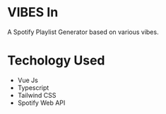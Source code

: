 # VIBES In

A Spotify Playlist Generator based on various vibes.

# Techology Used
- Vue Js
- Typescript
- Tailwind CSS
- Spotify Web API
